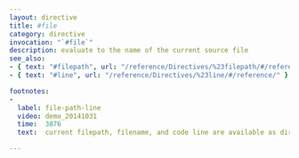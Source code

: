 ```yaml
---
layout: directive
title: #file
category: directive
invocation: "`#file`"
description: evaluate to the name of the current source file
see_also:
- { text: "#filepath", url: "/reference/Directives/%23filepath/#/reference/" }
- { text: "#line", url: "/reference/Directives/%23line/#/reference/" }

footnotes:
-
  label: file-path-line
  video: demo_20141031
  time:  3876
  text:  current filepath, filename, and code line are available as directives at compile time.

---
```

